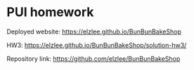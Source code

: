 # PUI homework

Deployed website: https://elzlee.github.io/BunBunBakeShop

HW3: https://elzlee.github.io/BunBunBakeShop/solution-hw3/


Repository link: https://github.com/elzlee/BunBunBakeShop
